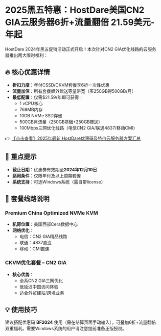 # 2025黑五特惠：HostDare美国CN2 GIA云服务器6折+流量翻倍 21.59美元-年起

HostDare 2024年黑五促销活动正式开启！本次针对CN2 GIA优化线路的云服务器推出两大限时福利：

## 🔥 核心优惠详情
- **折扣力度**：年付CSSD/CKVM套餐享6折一次性优惠
- **流量加倍**：所有套餐额外赠送等量带宽（买250GB得500GB/月）
- **最低配置**：仅需$21.59/年即可获得：
  - 1 vCPU核心
  - 768MB内存
  - 10GB NVMe SSD存储
  - 500GB月流量（250GB基础+250GB赠送）
  - 100Mbps三网优化线路（电信CN2 GIA/联通4837/移动CMI）

👉 [【点击查看】2025年最新 HostDare优惠码及特价云服务器方案汇总](https://bit.ly/hostdare)

## 📌 重点提示
- **截止日期**：优惠券有效期至**2024年12月10日**
- **适用条件**：仅限年付及以上周期套餐
- **系统支持**：可选Windows系统（需自带license）

## 🚀 套餐线路说明
### Premium China Optimized NVMe KVM
- **机房位置**：美国西部Cera数据中心
- **网络优化**：
  - 电信：CN2 GIA精品线路
  - 联通：4837直连
  - 移动：CMI直连

### CKVM优化套餐 – CN2 GIA
- **核心优势**：
  - 全系CN2 GIA三网优化
  - 低延迟中国访问体验
  - 适合外贸建站/跨境业务

## 💡 使用技巧
建议搭配优惠码 **BF2024** 使用（需在结算页面手动输入），可叠加6折+流量翻倍双重福利。需要Windows系统的用户请注意提前准备正版授权。
